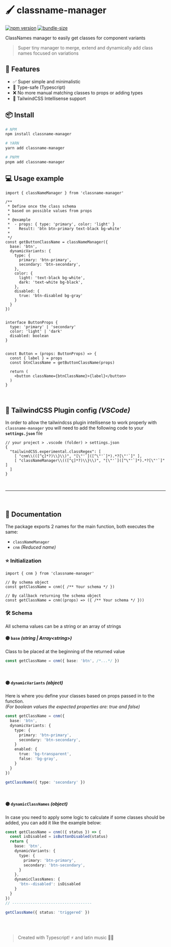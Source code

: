 # 🖌️ classname-manager
[![npm version](https://img.shields.io/npm/v/classname-manager?color=blue&style=flat-square)](https://www.npmjs.com/package/classname-manager)
[![bundle-size](https://img.shields.io/bundlephobia/minzip/classname-manager/latest?color=orange&style=flat-square)](https://bundlephobia.com/package/classname-manager@latest)

ClassNames manager to easily get classes for component variants



> Super tiny manager to merge, extend and dynamically add class names focused on variations
>
> 
## 🚀 **Features**
- ✅ Super simple and minimalistic
- 🔑 Type-safe (Typescript)
- ❌ No more manual matching classes to props or adding types
- 🧬 TailwindCSS Intellisense support

## 📦 **Install**
```bash
# NPM
npm install classname-manager

# YARN
yarn add classname-manager

# PNPM
pnpm add classname-manager
```
## 💻 **Usage example**

```tsx
import { classNameManager } from 'classname-manager'

/**
 * Define once the class schema
 * based on possible values from props
 * 
 * @example 
 *  - props: { type: 'primary', color: 'light' }
 *    Result: 'btn btn-primary text-black bg-white'
 * 
 */
const getButtonClassName = classNameManager({
  base: 'btn',
  dynamicVariants: {
    type: {
      primary: 'btn-primary',
      secondary: 'btn-secondary',
    },
    color: {
      light: 'text-black bg-white',
      dark: 'text-white bg-black',
    },
    disabled: {
      true: 'btn-disabled bg-gray'
    }
  }
})


interface ButtonProps {
  type: 'primary' | 'secondary'
  color: 'light' | 'dark'
  disabled: boolean
}


const Button = (props: ButtonProps) => {
  const { label } = props
  const btnClassName = getButtonClassName(props)

  return (
    <button className={btnClassName}>{label}</button>
  )
}
```

<br>




## 🧬 TailwindCSS Plugin config _(VSCode)_
In order to allow the tailwindcss plugin intellisense to work properly with `classname-manager` you will need to add the following code to your **`settings.json`** file

```jsonc
// your project > .vscode (folder) > settings.json
{
  "tailwindCSS.experimental.classRegex": [
    [ "cnm\\(([^ç]*?)\\}\\)", "[\"'`]([^\"'`]*).*?[\"'`]" ],
    [ "classNameManager\\(([^ç]*?)\\}\\)", "[\"'`]([^\"'`]*).*?[\"'`]" ]
  ]
}
```
<br>

---

<br>

## 📖 Documentation

The package exports 2 names for the main function, both executes the same:
- `classNameManager`
- `cnm` _(Reduced name)_



### ⭐ Initialization

```tsx
import { cnm } from 'classname-manager'

// By schema object
const getClassName = cnm({ /** Your schema */ })

// By callback returning the schema object
const getClassName = cnm((props) => ({ /** Your schema */ }))

```

### 🛠️ Schema

All schema values can be a string or an array of strings

#### 🟣 `base` _(string | Array\<string\>)_
Class to be placed at the beginning of the returned value

```ts
const getClassName = cnm({ base: 'btn', /*...*/ })
```

<br>

#### 🟣 `dynamicVariants` _(object)_
Here is where you define your classes based on props passed in to the function. <br>_(For boolean values the expected properties are: true and false)_
```ts
const getClassName = cnm({
  base: 'btn',
  dynamicVariants: {
    type: {
      primary: 'btn-primary',
      secondary: 'btn-secondary',
    }
    enabled: {
      true: 'bg-transparent',
      false: 'bg-gray',
    }
  }
})

getClassName({ type: 'secondary' })
```
<br>

#### 🟣 `dynamicClassNames` _(object)_
In case you need to apply some logic to calculate if some classes should be added, you can add it like the example below:

```ts
const getClassName = cnm(({ status }) => {
  const isDisabled = isButtonDisabled(status)
  return {
    base: 'btn',
    dynamicVariants: {
      type: {
        primary: 'btn-primary',
        secondary: 'btn-secondary',
      }
    },
    dynamicClassNames: {
      'btn--disabled': isDisabled
    }
  }
})
// -----------------------------------

getClassName({ status: 'triggered' })
```

<br>
<br>

> Created with Typescript! ⚡ and latin music 🎺🎵
